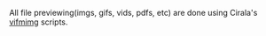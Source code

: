 All file previewing(imgs, gifs, vids, pdfs, etc) are done using Cirala's [vifmimg](https://github.com/cirala/vifmimg) scripts.
